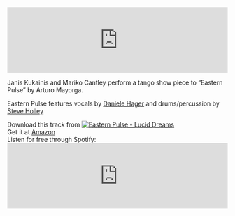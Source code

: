 <div class="alignleft"><iframe src="http://www.youtube.com/embed/LRIenUq3FHI" frameborder="0" height="auto" width="100%"></iframe></div>
<p>Janis Kukainis and Mariko Cantley perform a tango show piece to “Eastern Pulse” by Arturo Mayorga.</p>
<p>Eastern Pulse features vocals by <a href="http://www.danielehager.com" target="_blank">Daniele Hager</a> and drums/percussion by <a href="http://www.irishusa.com/holley" target="_blank">Steve Holley</a></p>
<p>Download this track from <a href="http://itunes.apple.com/us/album/eastern-pulse/id514977457?i=514977531&amp;uo=4" target="itunes_store"><img src="http://r.mzstatic.com/images/web/linkmaker/badge_itunes-sm.gif" alt="Eastern Pulse - Lucid Dreams" style="border: 0;"></a><br>
Get it at <a href="http://www.amazon.com/gp/product/B007PW0Q4G/ref=as_li_ss_tl?ie=UTF8&amp;tag=artumayodotco-20&amp;linkCode=as2&amp;camp=1789&amp;creative=390957&amp;creativeASIN=B007PW0Q4G">Amazon</a><img src="http://www.assoc-amazon.com/e/ir?t=artumayodotco-20&amp;l=as2&amp;o=1&amp;a=B007PW0Q4G" alt="" style="border:none !important; margin:0px !important;" height="1" width="1" border="0"><br>
Listen for free through Spotify: <iframe src="https://embed.spotify.com/?uri=spotify:track:7wiSL9kxJAdi8IbuctdVxB" allowtransparency="true" frameborder="0" height="auto" width="100%"></iframe></p>
<p><script type="text/javascript">amayorgaSetBg("video");</script></p>


